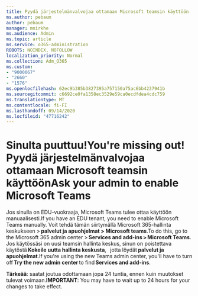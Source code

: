 ```yaml
---
title: Pyydä järjestelmänvalvojaa ottamaan Microsoft teamsin käyttöön
ms.author: pebaum
author: pebaum
manager: mnirkhe
ms.audience: Admin
ms.topic: article
ms.service: o365-administration
ROBOTS: NOINDEX, NOFOLLOW
localization_priority: Normal
ms.collection: Adm_O365
ms.custom:
- "9000067"
- "2660"
- "1576"
ms.openlocfilehash: 62ec9b385b3827395a757150a75ac6bb4237941b
ms.sourcegitcommit: c6692ce0fa1358ec3529e59ca0ecdfdea4cdc759
ms.translationtype: MT
ms.contentlocale: fi-FI
ms.lasthandoff: 09/14/2020
ms.locfileid: "47716242"
---
```

# <a name="youre-missing-out-ask-your-admin-to-enable-microsoft-teams"></a><span data-ttu-id="4ccff-102">Sinulta puuttuu!</span><span class="sxs-lookup"><span data-stu-id="4ccff-102">You're missing out!</span></span> <span data-ttu-id="4ccff-103">Pyydä järjestelmänvalvojaa ottamaan Microsoft teamsin käyttöön</span><span class="sxs-lookup"><span data-stu-id="4ccff-103">Ask your admin to enable Microsoft Teams</span></span>

<span data-ttu-id="4ccff-104">Jos sinulla on EDU-vuokraaja, Microsoft Teams tulee ottaa käyttöön manuaalisesti.</span><span class="sxs-lookup"><span data-stu-id="4ccff-104">If you have an EDU tenant, you need to enable Microsoft Teams manually.</span></span> <span data-ttu-id="4ccff-105">Voit tehdä tämän siirtymällä Microsoft 365-hallinta keskukseen > **palvelut ja apuohjelmat > Microsoft teams**.</span><span class="sxs-lookup"><span data-stu-id="4ccff-105">To do this, go to the Microsoft 365 admin center > **Services and add-ins > Microsoft Teams**.</span></span> <span data-ttu-id="4ccff-106">Jos käytössäsi on uusi teamsin hallinta keskus, sinun on poistettava käytöstä **Kokeile uutta hallinta keskusta**,   jotta löydät **palvelut ja apuohjelmat**.</span><span class="sxs-lookup"><span data-stu-id="4ccff-106">If you're using the new Teams admin center, you'll have to turn off **Try the new admin center** to find **Services and add-ins**.</span></span> 

<span data-ttu-id="4ccff-107">**Tärkeää**: saatat joutua odottamaan jopa 24 tuntia, ennen kuin muutokset tulevat voimaan.</span><span class="sxs-lookup"><span data-stu-id="4ccff-107">**IMPORTANT**: You may have to wait up to 24 hours for your changes to take effect.</span></span>